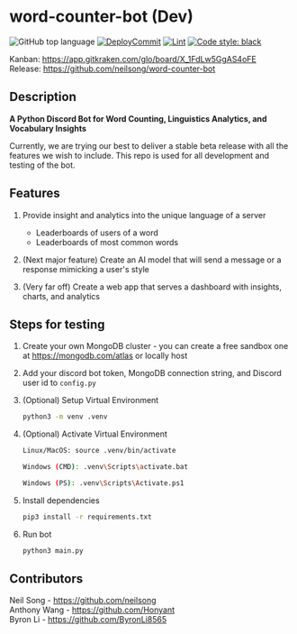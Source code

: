 # word-counter-bot (Dev)
![GitHub top language](https://img.shields.io/github/languages/top/neilsong/word-counter-bot-dev)
[![DeployCommit](https://github.com/neilsong/word-counter-bot-dev/actions/workflows/DeployCommit.yml/badge.svg)](https://github.com/neilsong/word-counter-bot-dev/actions/workflows/DeployCommit.yml)
[![Lint](https://github.com/neilsong/word-counter-bot-dev/actions/workflows/black.yml/badge.svg)](https://github.com/neilsong/word-counter-bot-dev/actions/workflows/black.yml)
[![Code style: black](https://img.shields.io/badge/code%20style-black-000000.svg)](https://github.com/psf/black)

Kanban: https://app.gitkraken.com/glo/board/X_1FdLw5GgAS4oFE  
Release: https://github.com/neilsong/word-counter-bot
## Description

**A Python Discord Bot for Word Counting, Linguistics Analytics, and Vocabulary Insights**

Currently, we are trying our best to deliver a stable beta release with all the features we wish to include. This repo is used for all development and testing of the bot.

## Features

  1. Provide insight and analytics into the unique language of a server
        - Leaderboards of users of a word
        - Leaderboards of most common words

  2. (Next major feature) Create an AI model that will send a message or a response mimicking a user's style

  3. (Very far off) Create a web app that serves a dashboard with insights, charts, and analytics 

## Steps for testing

  1. Create your own MongoDB cluster - you can create a free sandbox one at https://mongodb.com/atlas or locally host

  2. Add your discord bot token, MongoDB connection string, and Discord user id to `config.py`

  3. (Optional) Setup Virtual Environment  
     
     ```sh
     python3 -m venv .venv
     ```
     
  4. (Optional) Activate Virtual Environment
  
     ```sh
     Linux/MacOS: source .venv/bin/activate
     ```  
     ```sh
     Windows (CMD): .venv\Scripts\activate.bat
     ```  
     ```sh
     Windows (PS): .venv\Scripts\Activate.ps1
     ```
                
  5. Install dependencies  
  
     ```sh
     pip3 install -r requirements.txt
     ```

  6. Run bot  
  
     ```sh
     python3 main.py
     ```
   
## Contributors
Neil Song - https://github.com/neilsong  
Anthony Wang - https://github.com/Honyant  
Byron Li - https://github.com/ByronLi8565
